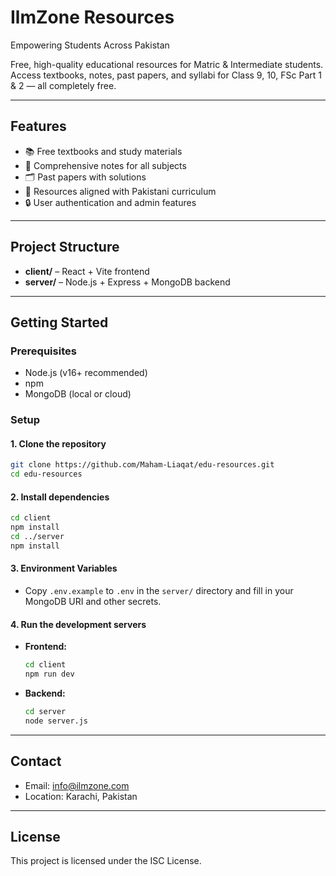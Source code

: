 # IlmZone Resources

Empowering Students Across Pakistan

Free, high-quality educational resources for Matric & Intermediate students. Access textbooks, notes, past papers, and syllabi for Class 9, 10, FSc Part 1 & 2 — all completely free.

---

## Features
- 📚 Free textbooks and study materials
- 📝 Comprehensive notes for all subjects
- 🗂️ Past papers with solutions
- 📖 Resources aligned with Pakistani curriculum
- 🔒 User authentication and admin features

---

## Project Structure

- **client/** – React + Vite frontend
- **server/** – Node.js + Express + MongoDB backend

---

## Getting Started

### Prerequisites
- Node.js (v16+ recommended)
- npm
- MongoDB (local or cloud)

### Setup

#### 1. Clone the repository
```sh
git clone https://github.com/Maham-Liaqat/edu-resources.git
cd edu-resources
```

#### 2. Install dependencies
```sh
cd client
npm install
cd ../server
npm install
```

#### 3. Environment Variables
- Copy `.env.example` to `.env` in the `server/` directory and fill in your MongoDB URI and other secrets.

#### 4. Run the development servers
- **Frontend:**
  ```sh
  cd client
  npm run dev
  ```
- **Backend:**
  ```sh
  cd server
  node server.js
  ```

---

## Contact
- Email: info@ilmzone.com
- Location: Karachi, Pakistan

---

## License
This project is licensed under the ISC License. 